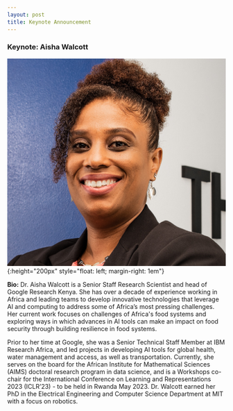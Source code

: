 ```yaml
---
layout: post
title: Keynote Announcement
---
```


### Keynote: Aisha Walcott

![Aisha](../public/post/aisha_walcott_Bryant.jpg){:height="200px" style="float: left; margin-right: 1em"}

**Bio:** 
Dr. Aisha Walcott is a Senior Staff Research Scientist and head of Google Research Kenya. 
She has over a decade of experience working in Africa and leading teams to develop innovative technologies that leverage AI and computing to address some of Africa’s most pressing challenges. 
Her current work focuses on challenges of Africa's food systems and exploring ways in which advances in AI tools can make an impact on food security through building resilience in food systems. 

Prior to her time at Google, she was a Senior Technical Staff Member at IBM Research Africa, and led projects in developing AI tools for global health, water management and access, as well as transportation.
Currently, she serves on the board for the African Institute for Mathematical Sciences (AIMS) doctoral research program in data science,
and is a Workshops co-chair for the International Conference on Learning and Representations 2023 (ICLR’23) - to be held in Rwanda May 2023. 
Dr.  Walcott earned her PhD in the Electrical Engineering and Computer Science Department at MIT with a focus on robotics. 
